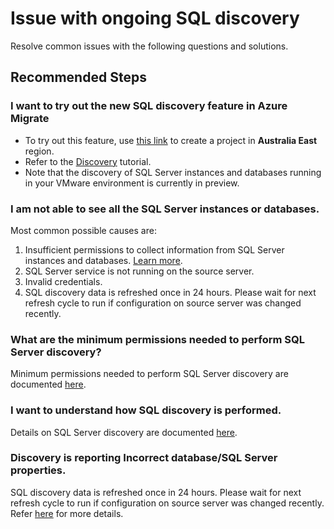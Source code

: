 <properties
  pagetitle="Issue with ongoing SQL discovery"
  description=""
  service="microsoft.migrate"
  resource="migrateprojects"
  ms.author="vivikram"
  selfhelptype="Generic"
  supporttopicids="32786258"
  productpesids="16348"
  cloudenvironments="fairfax,public,usnat,ussec"
  disableclouds="blackforest,mooncake"
  articleid="f93acb1a-c8cb-494b-81dd-f27a94283af7"
  ownershipid="Compute_AzureMigrate" />
# Issue with ongoing SQL discovery

Resolve common issues with the following questions and solutions.

## **Recommended Steps**

### **I want to try out the new SQL discovery feature in Azure Migrate**
- To try out this feature, use [this link](https://go.microsoft.com/fwlink/?linkid=2155668L) to create a project in **Australia East** region.
- Refer to the [Discovery](https://docs.microsoft.com/azure/migrate/tutorial-discover-vmware) tutorial.
- Note that the discovery of SQL Server instances and databases running in your VMware environment is currently in preview.

### **I am not able to see all the SQL Server instances or databases.**
Most common possible causes are: 
1. Insufficient permissions to collect information from SQL Server instances and databases. [Learn more](https://go.microsoft.com/fwlink/?linkid=2156401).
2. SQL Server service is not running on the source server. 
3. Invalid credentials.
4. SQL discovery data is refreshed once in 24 hours. Please wait for next refresh cycle to run if configuration on source server was changed recently.

### **What are the minimum permissions needed to perform SQL Server discovery?**
Minimum permissions needed to perform SQL Server discovery are documented [here](https://go.microsoft.com/fwlink/?linkid=2156401).

### **I want to understand how SQL discovery is performed.**
Details on SQL Server discovery are documented [here](https://docs.microsoft.com/azure/migrate/migrate-support-matrix-vmware).

### **Discovery is reporting Incorrect database/SQL Server properties.**
SQL discovery data is refreshed once in 24 hours. Please wait for next refresh cycle to run if configuration on source server was changed recently. Refer [here](https://docs.microsoft.com/azure/migrate/migrate-support-matrix-vmware) for more details.
